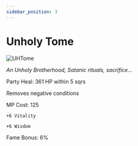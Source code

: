 ```yaml
---
sidebar_position: 3
---
```


# Unholy Tome

![UHTome](http://i.imgur.com/GMqUHU6.png)

<i>An Unholy Brotherhood, Satanic rituals, sacrifice...</i>

Party Heal: 361 HP within 5 sqrs

Removes negative conditions

MP Cost: 125

    +6 Vitality
    
    +6 Wisdom

Fame Bonus: 6%
